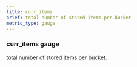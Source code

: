 ```yaml
---
title: curr_items
brief: total number of stored items per bucket
metric_type: gauge
---
```

### curr_items gauge

total number of stored items per bucket.